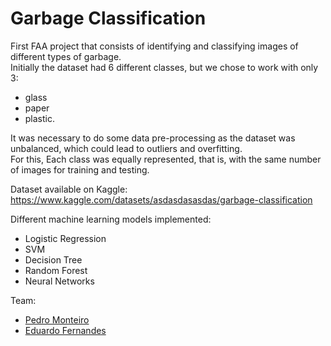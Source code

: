 # Garbage Classification

First FAA project that consists of identifying and classifying images of different types of garbage. <br>Initially the dataset had 6 different classes, but we chose to work with only 3:
 - glass
 - paper
 - plastic.

It was necessary to do some data pre-processing as the dataset was unbalanced, which could lead to outliers and overfitting. <br>
For this, Each class was equally represented, that is, with the same number of images for training and testing.

Dataset available on Kaggle: <br>
https://www.kaggle.com/datasets/asdasdasasdas/garbage-classification

Different machine learning models implemented:
 - Logistic Regression
 - SVM
 - Decision Tree
 - Random Forest
 - Neural Networks
 
 Team:
 - [Pedro Monteiro](https://github.com/pedromonteiro01)
 - [Eduardo Fernandes](https://github.com/eduardofernandes11)
